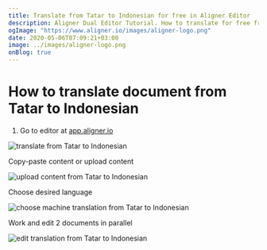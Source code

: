 ```yaml
---
title: Translate from Tatar to Indonesian for free in Aligner Editor
description: Aligner Dual Editor Tutorial. How to translate for free from Tatar to Indonesian. Aligner is multilingual document management platform. 
ogImage: "https://www.aligner.io/images/aligner-logo.png"
date: 2020-05-06T07:09:21+03:00
image: ../images/aligner-logo.png
onBlog: true
---
```


# How to translate document from Tatar to Indonesian

1. Go to editor at [app.aligner.io](https://app.aligner.io "Aligner App web page")

![translate from Tatar to Indonesian](../aligner-blank-editor.png "translate from Tatar to Indonesian")

Copy-paste content or upload content

![upload content from Tatar to Indonesian](../aligner-uploaded-document.png "upload content from Tatar to Indonesian")

Choose desired language

![choose machine translation from Tatar to Indonesian](../aligner-language-dropdown.png "choose machine translation from Tatar to Indonesian")

Work and edit 2 documents in parallel

![edit translation from Tatar to Indonesian](../aligner-double-sitded-editor.png "edit translation from Tatar to Indonesian")

